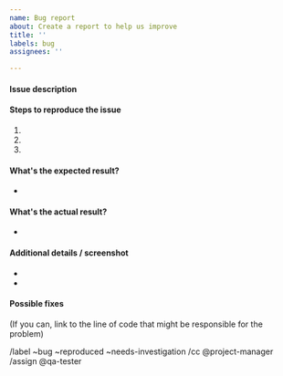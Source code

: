 ```yaml
---
name: Bug report
about: Create a report to help us improve
title: ''
labels: bug
assignees: ''

---
```


#### Issue description



#### Steps to reproduce the issue

1.  
2. 
3. 


#### What's the expected result?

-


#### What's the actual result?

-


#### Additional details / screenshot

- 
-

#### Possible fixes

(If you can, link to the line of code that might be responsible for the problem)

/label ~bug ~reproduced ~needs-investigation
/cc  @project-manager
/assign @qa-tester
